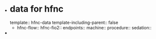 - # data for hfnc
  template:: hfnc-data
  template-including-parent:: false
	- hfnc-flow:: 
	  hfnc-fio2:: 
	  endpoints:: 
	  machine:: 
	  procedure:: 
	  sedation::
-